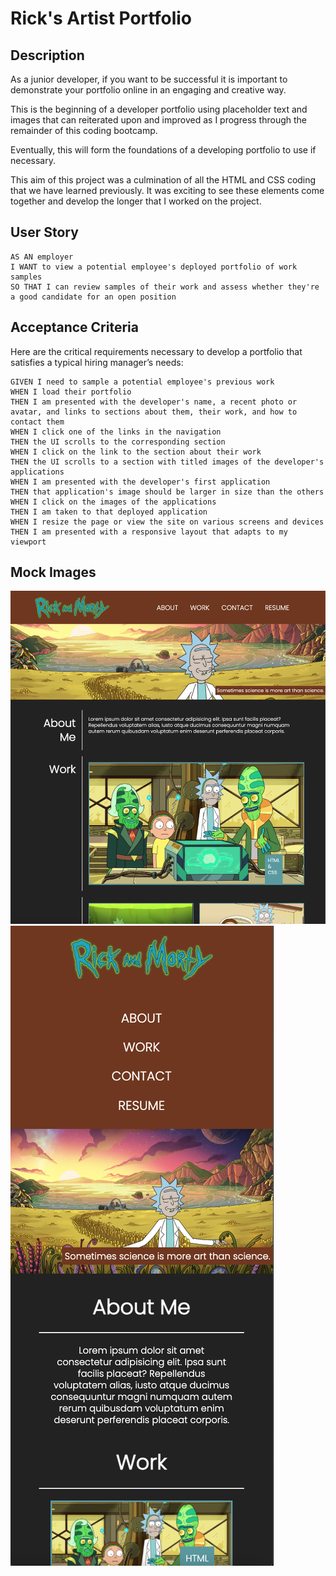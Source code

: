 # Rick's Artist Portfolio

## Description 

As a junior developer, if you want to be successful it is important to demonstrate your portfolio online in an engaging and creative way.

This is the beginning of a developer portfolio using placeholder text and images that can reiterated upon and improved as I progress through the remainder of this coding bootcamp. 

Eventually, this will form the foundations of a developing portfolio to use if necessary. 

This aim of this project was a culmination of all the HTML and CSS coding that we have learned previously. It was exciting to see these elements come together and develop the longer that I worked on the project.  

## User Story

```
AS AN employer
I WANT to view a potential employee's deployed portfolio of work samples
SO THAT I can review samples of their work and assess whether they're a good candidate for an open position
```


## Acceptance Criteria

Here are the critical requirements necessary to develop a portfolio that satisfies a typical hiring manager’s needs:

```
GIVEN I need to sample a potential employee's previous work
WHEN I load their portfolio
THEN I am presented with the developer's name, a recent photo or avatar, and links to sections about them, their work, and how to contact them
WHEN I click one of the links in the navigation
THEN the UI scrolls to the corresponding section
WHEN I click on the link to the section about their work
THEN the UI scrolls to a section with titled images of the developer's applications
WHEN I am presented with the developer's first application
THEN that application's image should be larger in size than the others
WHEN I click on the images of the applications
THEN I am taken to that deployed application
WHEN I resize the page or view the site on various screens and devices
THEN I am presented with a responsive layout that adapts to my viewport
```

## Mock Images

![Fullscreen](assets/images/fullscreen.png)
![Mobile](assets/images/mobile.png)